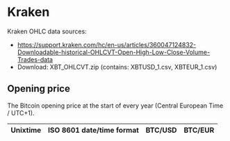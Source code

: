 # Kraken
Kraken OHLC data sources:
- https://support.kraken.com/hc/en-us/articles/360047124832-Downloadable-historical-OHLCVT-Open-High-Low-Close-Volume-Trades-data
- Download: XBT_OHLCVT.zip (contains: XBTUSD_1.csv, XBTEUR_1.csv)

## Opening price
The Bitcoin opening price at the start of every year (Central European Time / UTC+1).

| Unixtime   | ISO 8601 date/time format | BTC/USD   | BTC/EUR   |
|------------|---------------------------|----------:|----------:|
